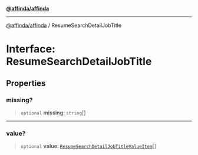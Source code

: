 [**@affinda/affinda**](../README.md)

***

[@affinda/affinda](../globals.md) / ResumeSearchDetailJobTitle

# Interface: ResumeSearchDetailJobTitle

## Properties

### missing?

> `optional` **missing**: `string`[]

***

### value?

> `optional` **value**: [`ResumeSearchDetailJobTitleValueItem`](ResumeSearchDetailJobTitleValueItem.md)[]
